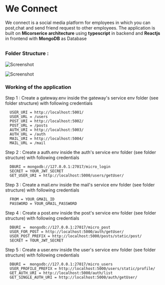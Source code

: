# We Connect
We connect is a social media platform for employees in which you can post,chat and send friend request to other employees.
The application is built on **Micorserice architecture** using **typescript** in backend and **Reactjs** in frontend with **MongoDB** as Database
##

### Folder Structure :

![Screenshot](https://github.com/imyogeshgaur/social-app-micro/blob/master/screenshots/Screenshot%20(90).png)

![Screenshot](https://github.com/imyogeshgaur/social-app-micro/blob/master/screenshots/Screenshot%20(91).png)

### Working of the application
Step 1 : Create a gateway.env inside the gateway's service env folder (see folder structure) with following credentials
  ```
    USER_URI = http://localhost:5001/
    USER_URL = /users
    POST_URI = http://localhost:5002/
    POST_URL = /posts
    AUTH_URI = http://localhost:5003/
    AUTH_URL = /auth
    MAIL_URI = http://localhost:5004/
    MAIL_URL = /mail
  ```
Step 2 : Create a auth.env inside the auth's service env folder (see folder structure) with following credentials
```
  DBURI = mongodb://127.0.0.1:27017/micro_login
  SECRET = YOUR_JWT_SECRET
  GET_USER_URI = http://localhost:5000/users/getUser/
```
Step 3 : Create a mail.env inside the mail's service env folder (see folder structure) with following credentials
```
  FROM = YOUR_GMAIL_ID
  PASSWORD = YOUR_GMAIL_PASSWORD
```
Step 4 : Create a post.env inside the post's service env folder (see folder structure) with following credentials
```
  DBURI =  mongodb://127.0.0.1:27017/micro_post
  USER_FOR_POST = http://localhost:5000/auth/getUser/
  USER_POST_PREFIX = http://localhost:5000/posts/static/post/
  SECRET = YOUR_JWT_SECRET
```
Step 5 : Create a user.env inside the user's service env folder (see folder structure) with following credentials
```
  DBURI =  mongodb://127.0.0.1:27017/micro_users
  USER_PROFILE_PREFIX = http://localhost:5000/users/static/profile/
  GET_AUTH_URI = http://localhost:5000/auth/list
  GET_SINGLE_AUTH_URI = http://localhost:5000/auth/getUser/
```
